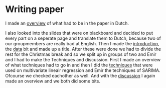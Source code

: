 # Writing paper

I made an [overview](https://github.com/Laurinevdstolpe/minor-data-science/blob/main/Communication/overview.md) of what had to be in the paper in Dutch.


I also looked into the slides that were on blackboard and decided to put every part on a seperate page and translate them to Dutch, because two of our groupmembers are really bad at English. Then I made the [introduction](https://github.com/Laurinevdstolpe/minor-data-science/blob/main/Communication/introduction.md), the [data](https://github.com/Laurinevdstolpe/minor-data-science/blob/main/Communication/Data.md) bit and made up a title. After these were done we had to divide the rest for the Christmas break and so we split up in groups of two and Emir and I had to make the Techniques and discussion. First I made an overview of what techniques had to go in and then I did the [techniques](https://github.com/Laurinevdstolpe/minor-data-science/blob/main/Communication/technieken.md) that were used on multivariate lineair regression and Emir the techniques of SARIMA. Ofcourse we checked eachother as well. And with the [discussion]() I again made an overview and we both did some bits.

